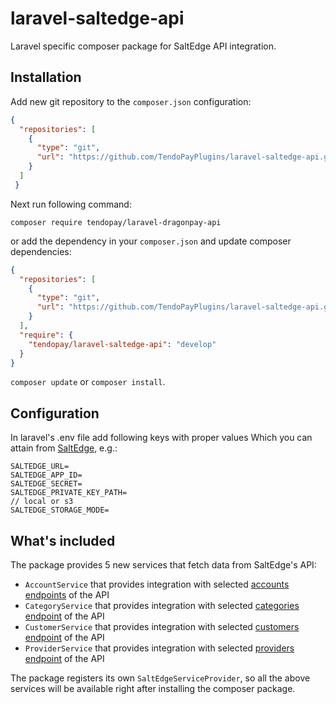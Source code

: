 # laravel-saltedge-api

Laravel specific composer package for SaltEdge API integration.

## Installation

Add new git repository to the `composer.json` configuration:

```json
{
  "repositories": [
    {
      "type": "git",
      "url": "https://github.com/TendoPayPlugins/laravel-saltedge-api.git"
    }
  ]
 }
```

Next run following command:

`composer require tendopay/laravel-dragonpay-api`

or add the dependency in your `composer.json` and update composer dependencies:

```json
{
  "repositories": [
    {
      "type": "git",
      "url": "https://github.com/TendoPayPlugins/laravel-saltedge-api.git"
    }
  ],
  "require": {
    "tendopay/laravel-saltedge-api": "develop"
  }
}
```

`composer update` or `composer install`.

## Configuration

In laravel's .env file add following keys with proper values Which you can attain from [SaltEdge](https://www.saltedge.com/client_users/sign_up), e.g.:

```$json
SALTEDGE_URL=
SALTEDGE_APP_ID=
SALTEDGE_SECRET=
SALTEDGE_PRIVATE_KEY_PATH=
// local or s3
SALTEDGE_STORAGE_MODE=
```

## What's included

The package provides 5 new services that fetch data from SaltEdge's API:

* `AccountService` that provides integration with selected [accounts endpoints](https://docs.saltedge.com/reference/#accounts) of the API
* `CategoryService` that provides integration with selected [categories endpoint](https://docs.saltedge.com/reference/#categories) of the API
* `CustomerService` that provides integration with selected [customers endpoint](https://docs.saltedge.com/reference/#customers) of the API
* `ProviderService` that provides integration with selected [providers endpoint](https://docs.saltedge.com/reference/#providers) of the API

The package registers its own `SaltEdgeServiceProvider`, so all the above services will be available right after installing the composer package.

